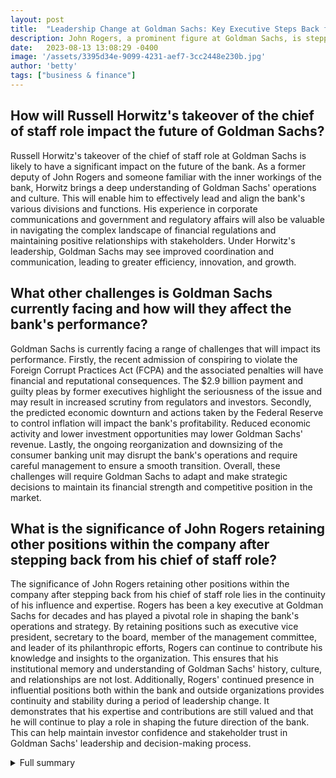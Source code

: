 ```yaml
---
layout: post
title:  "Leadership Change at Goldman Sachs: Key Executive Steps Back from Role"
description: John Rogers, a prominent figure at Goldman Sachs, is stepping back from his role as chief of staff, marking a significant leadership change at the bank.
date:   2023-08-13 13:08:29 -0400
image: '/assets/3395d34e-9099-4231-aef7-3cc2448e230b.jpg'
author: 'betty'
tags: ["business & finance"]
---
```


## How will Russell Horwitz's takeover of the chief of staff role impact the future of Goldman Sachs?
Russell Horwitz's takeover of the chief of staff role at Goldman Sachs is likely to have a significant impact on the future of the bank. As a former deputy of John Rogers and someone familiar with the inner workings of the bank, Horwitz brings a deep understanding of Goldman Sachs' operations and culture. This will enable him to effectively lead and align the bank's various divisions and functions. His experience in corporate communications and government and regulatory affairs will also be valuable in navigating the complex landscape of financial regulations and maintaining positive relationships with stakeholders. Under Horwitz's leadership, Goldman Sachs may see improved coordination and communication, leading to greater efficiency, innovation, and growth.

## What other challenges is Goldman Sachs currently facing and how will they affect the bank's performance?
Goldman Sachs is currently facing a range of challenges that will impact its performance. Firstly, the recent admission of conspiring to violate the Foreign Corrupt Practices Act (FCPA) and the associated penalties will have financial and reputational consequences. The $2.9 billion payment and guilty pleas by former executives highlight the seriousness of the issue and may result in increased scrutiny from regulators and investors. Secondly, the predicted economic downturn and actions taken by the Federal Reserve to control inflation will impact the bank's profitability. Reduced economic activity and lower investment opportunities may lower Goldman Sachs' revenue. Lastly, the ongoing reorganization and downsizing of the consumer banking unit may disrupt the bank's operations and require careful management to ensure a smooth transition. Overall, these challenges will require Goldman Sachs to adapt and make strategic decisions to maintain its financial strength and competitive position in the market.

## What is the significance of John Rogers retaining other positions within the company after stepping back from his chief of staff role?
The significance of John Rogers retaining other positions within the company after stepping back from his chief of staff role lies in the continuity of his influence and expertise. Rogers has been a key executive at Goldman Sachs for decades and has played a pivotal role in shaping the bank's operations and strategy. By retaining positions such as executive vice president, secretary to the board, member of the management committee, and leader of its philanthropic efforts, Rogers can continue to contribute his knowledge and insights to the organization. This ensures that his institutional memory and understanding of Goldman Sachs' history, culture, and relationships are not lost. Additionally, Rogers' continued presence in influential positions both within the bank and outside organizations provides continuity and stability during a period of leadership change. It demonstrates that his expertise and contributions are still valued and that he will continue to play a role in shaping the future direction of the bank. This can help maintain investor confidence and stakeholder trust in Goldman Sachs' leadership and decision-making process.


<details>
        <summary>Full summary</summary>
<p>In a significant leadership change at Goldman Sachs, John Rogers, a key executive who served as chief of staff, is stepping back from his role. Rogers has been a prominent figure at the bank, wielding outsized influence for decades. He joined Goldman Sachs in 1994 and quickly rose through the ranks, becoming chief of staff to four of the bank's CEOs. With his departure from the chief of staff position, Russell Horwitz, a former deputy of Rogers, will take over the role.</p>
<p>Taking on the responsibilities of overseeing corporate communications and government and regulatory affairs, Horwitz rejoins Goldman at the partner rank and will report directly to CEO David Solomon. This change marks a passing of the torch in one of Goldman's most crucial roles.</p>
<p>But Rogers isn't leaving the bank entirely. He will retain other positions within the company, including executive vice president, secretary to the board, member of the management committee, and leader of its philanthropic efforts.</p>
<p>This move comes as part of an ongoing overhaul at Goldman Sachs, led by CEO David Solomon. The bank has recently seen the departure of several prominent executives, and Solomon is conducting a revamp to navigate changing market dynamics and enhance the bank's performance.</p>
<p>Rogers, known for his intentionally understated public profile, has had an impressive career both in and outside of Goldman Sachs. Prior to joining the bank, he served as Under Secretary of State for Management at the US Department of State and was an executive vice president of the Oliver Carr Company. He was also involved in the Reagan and George H.W. Bush administrations, earning him a Presidential Citizens Medal in 1985.</p>
<p>In addition to his roles at Goldman Sachs, Rogers holds influential positions outside the bank. He is the Chairman of the Board of the Atlantic Council, Vice Chairman of the Board of the American Academy in Rome, Chairman of the Board of the White House Historical Association, and Treasurer and a Life Trustee of the Ronald Reagan Presidential Foundation. He is also the Chairman Emeritus of the Board of Directors of the Securities Industry and Financial Markets Association and the National Museum of American History at the Smithsonian Institution.</p>
<p>The news of Rogers stepping back from his chief of staff role comes at a time when Goldman Sachs is facing other challenges. The bank recently admitted to conspiring to violate the Foreign Corrupt Practices Act (FCPA) in connection with a bribery scheme. Goldman Sachs will pay over $2.9 billion as part of a coordinated resolution with criminal and civil authorities in multiple countries. Former executives Tim Leissner and Ng Chong Hwa have already pleaded guilty in the case.</p>
<p>Goldman Sachs' market performance has also been under scrutiny, with predictions of an economic downturn and the Federal Reserve taking measures to bring down inflation. The bank is reorganizing its main divisions and downsizing its consumer banking unit.</p>
<p>The departure of John Rogers from his chief of staff role and the ongoing changes at Goldman Sachs reflect a significant shift in the bank's leadership and strategy, as it navigates through challenges and strives to maintain its position as a leading financial institution.</p>
</details>